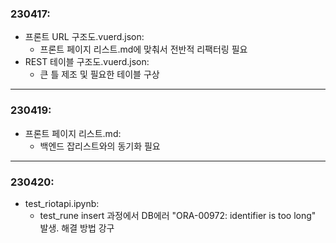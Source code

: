 ### 230417:
* 프론트 URL 구조도.vuerd.json:
    + 프론트 페이지 리스트.md에 맞춰서 전반적 리팩터링 필요
* REST 테이블 구조도.vuerd.json:
    + 큰 틀 제조 및 필요한 테이블 구상
---
### 230419:
* 프론트 페이지 리스트.md:
    + 백엔드 잡리스트와의 동기화 필요
---
### 230420:
* test_riotapi.ipynb:
    + test_rune insert 과정에서 DB에러 "ORA-00972: identifier is too long" 발생. 해결 방법 강구